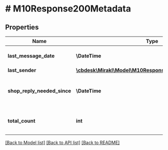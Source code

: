 # # M10Response200Metadata

## Properties

Name | Type | Description | Notes
------------ | ------------- | ------------- | -------------
**last_message_date** | **\DateTime** | Date of the last message | [optional]
**last_sender** | [**\cbdesk\Mirakl\Model\M10Response200MetadataLastSender**](M10Response200MetadataLastSender.md) |  | [optional]
**shop_reply_needed_since** | **\DateTime** | Date since a shop response is needed in the thread | [optional]
**total_count** | **int** | Number of messages in the thread | [optional]

[[Back to Model list]](../../README.md#models) [[Back to API list]](../../README.md#endpoints) [[Back to README]](../../README.md)
